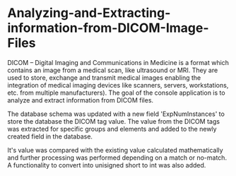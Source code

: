 # Analyzing-and-Extracting-information-from-DICOM-Image-Files

DICOM – Digital Imaging and Communications in Medicine is a format which contains an image from a medical scan, like ultrasound or MRI. They are used to store, exchange and transmit medical images enabling the integration of medical imaging devices like scanners, servers, workstations, etc. from multiple manufacturers). The goal of the console application is to analyze and extract information from DICOM files.

The database schema was updated with a new field 'ExpNumInstances' to store the database the DICOM tag value. The value from the DICOM tags was extracted for specific groups and elements and added to the newly created field in the database.

It's value  was compared with the existing value calculated mathematically and further processing was performed depending on a match or no-match. A functionality to convert into unisigned short to int was also added.
